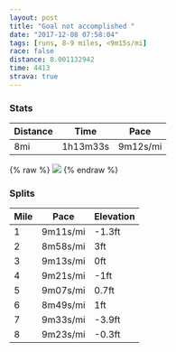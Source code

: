```yaml
---
layout: post
title: "Goal not accomplished "
date: "2017-12-08 07:58:04"
tags: [runs, 8-9 miles, <9m15s/mi]
race: false
distance: 8.001132942
time: 4413
strava: true
---
```


### Stats

| Distance | Time | Pace |
|----------|------|------|
|8mi|1h13m33s|9m12s/mi|

{% raw %}
<img src='https://maps.googleapis.com/maps/api/staticmap?maptype=roadmap&path=enc:oel|Cv_ahNzVz@^jBtSfAd@rB~MI`JfDvPdA}PcAgJiD{MHg@qBoR_A}@mBkt@aGcjAc[{gAkJgOEnNBxhAjJr_AdX|h@fH~Tp@jB~BfQt@ApBqKc@H_CgGWY_CwOBoEoC}@lAg@iF&key=AIzaSyC1MId7bFpkLXNAaYhBSTb8jLyiSqzbDtM&size=800x800&markers=color:yellow|label:S|25.79048,-80.12812&markers=color:green|label:F|25.790819999999986,-80.12684'>
{% endraw %}

### Splits

| Mile | Pace | Elevation |
|------|------|-----------|
|1|9m11s/mi|-1.3ft|
|2|8m58s/mi|3ft|
|3|9m13s/mi|0ft|
|4|9m21s/mi|-1ft|
|5|9m07s/mi|0.7ft|
|6|8m49s/mi|1ft|
|7|9m33s/mi|-3.9ft|
|8|9m23s/mi|-0.3ft|
